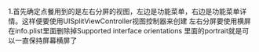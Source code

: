 
1.首先确定点餐用到的是左右分屏的视图，左边是功能菜单，右边是功能菜单详情。这样便要使用UISplitViewController视图控制器来创建
左右分屏要使用横屏在info.plist里面删除掉Supported interface orientations 里面的portrait就是可以一直保持屏幕横屏了
